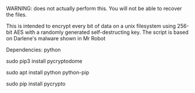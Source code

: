 WARNING: does not actually perform this. You will not be able to recover the files.

This is intended to encrypt every bit of data on a unix filesystem using 256-bit AES with a randomly generated self-destructing key. The script is based on Darlene's malware shown in Mr Robot

Dependencies: python

sudo pip3 install pycryptodome

sudo apt install python python-pip

sudo pip install pycrypto
